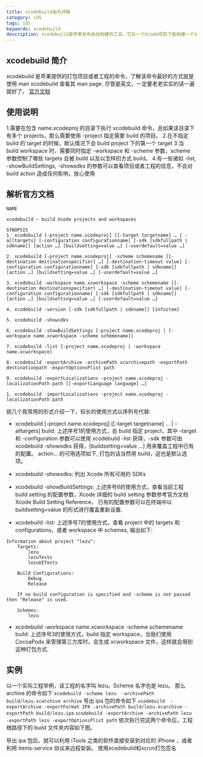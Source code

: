 ```yaml
---
title: xcodebuild指令详解
category: iOS
tags: iOS
keywords: xcodebuild
description: xcodebuild是苹果发布自动构建的工具。它在一个Xcode项目下能构建一个或者多个targets ，也能在一个workspace或者Xcode项目上构建scheme。
---
```


## xcodebuild 简介
xcodebuild 是苹果提供的打包项目或者工程的命令，了解该命令最好的方式就是使用 man xcodebuild 查看其 man page. 尽管是英文，一定要老老实实的读一遍就好了。
[官方文档](https://developer.apple.com/legacy/library/documentation/Darwin/Reference/ManPages/man1/xcodebuild.1.html)
## 使用说明
1.需要在包含 name.xcodeproj 的目录下执行 xcodebuild 命令，且如果该目录下有多个 projects，那么需要使用 -project 指定需要 build 的项目。
2.在不指定 build 的 target 的时候，默认情况下会 build project 下的第一个 target
3.当 build workspace 时，需要同时指定 -workspace 和 -scheme 参数，scheme 参数控制了哪些 targets 会被 build 以及以怎样的方式 build。
4.有一些诸如 -list, -showBuildSettings, -showsdks 的参数可以查看项目或者工程的信息，不会对 build action 造成任何影响，放心使用
## 解析官方文档
```
NAME

xcodebuild – build Xcode projects and workspaces

SYNOPSIS
1. xcodebuild [-project name.xcodeproj] [[-target targetname] … | -alltargets] [-configuration configurationname] [-sdk [sdkfullpath | sdkname]] [action …] [buildsetting=value …] [-userdefault=value …]

2. xcodebuild [-project name.xcodeproj] -scheme schemename [[-destination destinationspecifier] …] [-destination-timeout value] [-configuration configurationname] [-sdk [sdkfullpath | sdkname]] [action …] [buildsetting=value …] [-userdefault=value …]

3. xcodebuild -workspace name.xcworkspace -scheme schemename [[-destination destinationspecifier] …] [-destination-timeout value] [-configuration configurationname] [-sdk [sdkfullpath | sdkname]] [action …] [buildsetting=value …] [-userdefault=value …]

4. xcodebuild -version [-sdk [sdkfullpath | sdkname]] [infoitem]

5. xcodebuild -showsdks

6. xcodebuild -showBuildSettings [-project name.xcodeproj | [-workspace name.xcworkspace -scheme schemename]]

7. xcodebuild -list [-project name.xcodeproj | -workspace name.xcworkspace]

8. xcodebuild -exportArchive -archivePath xcarchivepath -exportPath destinationpath -exportOptionsPlist path

9. xcodebuild -exportLocalizations -project name.xcodeproj -localizationPath path [[-exportLanguage language] …]

1. xcodebuild -importLocalizations -project name.xcodeproj -localizationPath path

```
挑几个我常用的形式介绍一下，较长的使用方式以序列号代替:
* xcodebuild [-project name.xcodeproj] [[-target targetname] ... | -alltargets] build: 上述序号1的使用方式，会 build 指定 project，其中 -target 和 -configuration 参数可以使用 xcodebuild -list 获得，-sdk 参数可由 xcodebuild -showsdks 获得，[buildsetting=value ...] 用来覆盖工程中已有的配置。 action... 的可用选项如下, 打包的话当然用 build，这也是默认选项。

* xcodebuild -showsdks: 列出 Xcode 所有可用的 SDKs

* xcodebuild -showBuildSettings: 上述序号6的使用方式，查看当前工程 build setting 的配置参数，Xcode 详细的 build setting 参数参考官方文档 Xcode Build Setting Reference， 已有的配置参数可以在终端中以 buildsetting=value 的形式进行覆盖重新设置.

* xcodebuild -list: 上述序号7的使用方式，查看 project 中的 targets 和 configurations，或者 workspace 中 schemes, 输出如下:
```
Information about project "lezu":
    Targets:
        lezu
        lezuTests
        lezuUITests

    Build Configurations:
        Debug
        Release

    If no build configuration is specified and -scheme is not passed then "Release" is used.

    Schemes:
        lezu
```
* xcodebuild -workspace name.xcworkspace -scheme schemename build: 上述序号3的使用方式，build 指定 workspace，当我们使用 CocoaPods 来管理第三方库时，会生成 xcworkspace 文件，这样就会用到这种打包方式.
## 实例
以一个实际工程举例，该工程的名字叫 lezu。Scheme 名字也是 lezu。 那么 archive 的命令如下
`xcodebuild -scheme lezu  -archivePath build/lezu.xcarchive archive`
导出 ipa 包的命令如下
`xcodebuild  -exportArchive -exportFormat IPA -archivePath build/lezu.xcarchive -exportPath build/lezu.ipa`
`xcodebuild -exportArchive -archivePath lezu -exportPath lezu -exportOptionsPlist path`
依次执行完这两个命令后，工程根路径下的 build 文件夹内容如下图。


导出 ipa 包后，就可以利用 iTools 之类的软件直接安装到对应的 iPhone ，或者利用 items-service 协议来远程安装。
使用xcodebuild和xcrun打包签名





